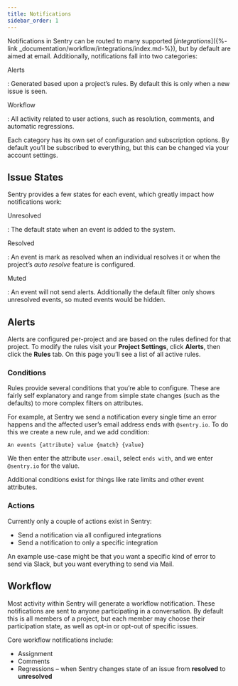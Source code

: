 ```yaml
---
title: Notifications
sidebar_order: 1
---
```


Notifications in Sentry can be routed to many supported [_integrations_]({%- link _documentation/workflow/integrations/index.md-%}), but by default are aimed at email. Additionally, notifications fall into two categories:

Alerts

: Generated based upon a project’s rules. By default this is only when a new issue is seen.

Workflow

: All activity related to user actions, such as resolution, comments, and automatic regressions.

Each category has its own set of configuration and subscription options. By default you’ll be subscribed to everything, but this can be changed via your account settings.

## Issue States

Sentry provides a few states for each event, which greatly impact how notifications work:

Unresolved

: The default state when an event is added to the system.

Resolved

: An event is mark as resolved when an individual resolves it or when the project’s _auto resolve_ feature is configured.

Muted

: An event will not send alerts. Additionally the default filter only shows unresolved events, so muted events would be hidden.

## Alerts

Alerts are configured per-project and are based on the rules defined for that project. To modify the rules visit your **Project Settings**, click **Alerts**, then click the **Rules** tab. On this page you’ll see a list of all active rules.

### Conditions

Rules provide several conditions that you’re able to configure. These are fairly self explanatory and range from simple state changes (such as the defaults) to more complex filters on attributes.

For example, at Sentry we send a notification every single time an error happens and the affected user’s email address ends with `@sentry.io`. To do this we create a new rule, and we add condition:

`An events {attribute} value {match} {value}`

We then enter the attribute `user.email`, select `ends with`, and we enter `@sentry.io` for the value.

Additional conditions exist for things like rate limits and other event attributes.

### Actions

Currently only a couple of actions exist in Sentry:

-   Send a notification via all configured integrations
-   Send a notification to only a specific integration

An example use-case might be that you want a specific kind of error to send via Slack, but you want everything to send via Mail.

## Workflow

Most activity within Sentry will generate a workflow notification. These notifications are sent to anyone participating in a conversation. By default this is all members of a project, but each member may choose their participation state, as well as opt-in or opt-out of specific issues.

Core workflow notifications include:

-   Assignment
-   Comments
-   Regressions – when Sentry changes state of an issue from **resolved** to **unresolved**
